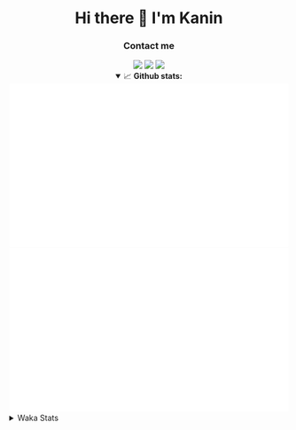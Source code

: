 <div align="center">
 <h1>Hi there 👋 I'm Kanin</h1>
 <h3>Contact me</h3>
 <a href="mailto:im@kanin.dev"><img src="https://img.shields.io/badge/gmail-%23D14836.svg?&style=for-the-badge&logo=gmail&logoColor=white"/></a>
 <a href="https://twitter.com/KaninDev"><img src="https://img.shields.io/badge/twitter-%231DA1F2.svg?&style=for-the-badge&logo=twitter&logoColor=white"/></a>
 <a href="https://www.linkedin.com/in/KaninDev"><img src="https://img.shields.io/badge/linkedin-%230077B5.svg?&style=for-the-badge&logo=linkedin&logoColor=white"/></a>
<details open>
  <summary>📈 <b>Github stats:</b></summary>
  <img src="https://github.com/Kanin/Kanin/blob/master/scripts/GitHubStats/generated/overview.svg"/>
  <img src="https://github.com/Kanin/Kanin/blob/master/scripts/GitHubStats/generated/languages.svg"/>
</details>
</div>

<details>
 <summary>Waka Stats</summary>

<!--START_SECTION:waka-->
![Code Time](http://img.shields.io/badge/Code%20Time-1%2C906%20hrs%209%20mins-blue)

![Profile Views](http://img.shields.io/badge/Profile%20Views-11-blue)

![Lines of code](https://img.shields.io/badge/From%20Hello%20World%20I%27ve%20Written-243%20Thousand%20lines%20of%20code-blue)

**🐱 My GitHub Data** 

> 🏆 51 Contributions in the Year 2023
 > 
> 📦 98.1 kB Used in GitHub's Storage 
 > 
> 🚫 Not Opted to Hire
 > 
> 📜 18 Public Repositories 
 > 
> 🔑 10 Private Repositories  
 > 
**I'm a Night 🦉** 

```text
🌞 Morning      177 commits       █████░░░░░░░░░░░░░░░░░░░░   20.34 % 
🌆 Daytime      123 commits       ███░░░░░░░░░░░░░░░░░░░░░░   14.14 % 
🌃 Evening      271 commits       ███████░░░░░░░░░░░░░░░░░░   31.15 % 
🌙 Night        299 commits       ████████░░░░░░░░░░░░░░░░░   34.37 % 

```
📅 **I'm Most Productive on Sunday** 

```text
Monday          92 commits       ██░░░░░░░░░░░░░░░░░░░░░░░   10.57 % 
Tuesday         65 commits       █░░░░░░░░░░░░░░░░░░░░░░░░   07.47 % 
Wednesday       96 commits       ██░░░░░░░░░░░░░░░░░░░░░░░   11.03 % 
Thursday       145 commits       ████░░░░░░░░░░░░░░░░░░░░░   16.67 % 
Friday         115 commits       ███░░░░░░░░░░░░░░░░░░░░░░   13.22 % 
Saturday       137 commits       ████░░░░░░░░░░░░░░░░░░░░░   15.75 % 
Sunday         220 commits       ██████░░░░░░░░░░░░░░░░░░░   25.29 % 

```


📊 **This Week I Spent My Time On** 

```text
⌚︎ Time Zone: America/New_York

💬 Programming Languages: 
Python                   0 secs              █████████████████████████   100.00 % 

🔥 Editors: 
PyCharm                  0 secs              █████████████████████████   100.00 % 

🐱‍💻 Projects: 
BB-CommunityBot          0 secs              █████████████████████████   100.00 % 

💻 Operating System: 
Windows                  0 secs              █████████████████████████   100.00 % 

```

**I Mostly Code in Python** 

```text
Python                   25 repos            ██████████████████░░░░░░░   73.53 % 
Java                     3 repos             ██░░░░░░░░░░░░░░░░░░░░░░░   08.82 % 
JavaScript               3 repos             ██░░░░░░░░░░░░░░░░░░░░░░░   08.82 % 
Kotlin                   2 repos             █░░░░░░░░░░░░░░░░░░░░░░░░   05.88 % 
HTML                     1 repo              ░░░░░░░░░░░░░░░░░░░░░░░░░   02.94 % 

```


**Timeline**

![Chart not found](https://raw.githubusercontent.com/Kanin/Kanin/master/charts/bar_graph.png) 


 Last Updated on 22/02/2023 12:04:50 UTC
<!--END_SECTION:waka-->
</details>
